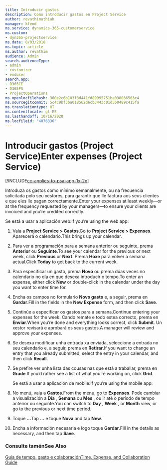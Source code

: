```yaml
---
title: Introducir gastos
description: Como introducir gastos en Project Service
author: revathimuthiah
manager: kfend
ms.service: dynamics-365-customerservice
ms.custom:
- dyn365-projectservice
ms.date: 8/03/2018
ms.topic: article
ms.author: revathim
audience: Admin
search.audienceType:
- admin
- customizer
- enduser
search.app:
- D365CE
- D365PS
- ProjectOperations
ms.openlocfilehash: 360e2c6b103f3d441fd89995751ba038036563c4
ms.sourcegitcommit: 5c4c9bf3ba018562d6cb3443c01d550489c415fa
ms.translationtype: HT
ms.contentlocale: gl-ES
ms.lasthandoff: 10/16/2020
ms.locfileid: "4076336"
---
```

# <a name="enter-expenses-project-service"></a><span data-ttu-id="96816-103">Introducir gastos (Project Service)</span><span class="sxs-lookup"><span data-stu-id="96816-103">Enter expenses (Project Service)</span></span>

[!INCLUDE[cc-applies-to-psa-app-1x-2x](../includes/cc-applies-to-psa-app-1x-2x.md)]

<span data-ttu-id="96816-104">Introduza os gastos como mínimo semanalmente, ou na frecuencia solicitada polo seu xestores, para garantir que lle factura aos seus clientes e que eles lle pagan correctamente.</span><span class="sxs-lookup"><span data-stu-id="96816-104">Enter your expenses at least weekly—or at the frequency requested by your managers—to ensure your clients are invoiced and you’re credited correctly.</span></span>  
  
 <span data-ttu-id="96816-105">Se está a usar a aplicación web:</span><span class="sxs-lookup"><span data-stu-id="96816-105">If you’re using the web app:</span></span>  
  
1. <span data-ttu-id="96816-106">Vaia a **Project Service > Gastos**.</span><span class="sxs-lookup"><span data-stu-id="96816-106">Go to **Project Service > Expenses**.</span></span> <span data-ttu-id="96816-107">Aparecerá o calendario.</span><span class="sxs-lookup"><span data-stu-id="96816-107">This brings up your calendar.</span></span>  
  
2. <span data-ttu-id="96816-108">Para ver a programación para a semana anterior ou seguinte, prema **Anterior** ou **Seguinte**.</span><span class="sxs-lookup"><span data-stu-id="96816-108">To see your calendar for the previous or next week, click **Previous** or **Next**.</span></span> <span data-ttu-id="96816-109">Prema **Hoxe** para volver á semana actual.</span><span class="sxs-lookup"><span data-stu-id="96816-109">Click **Today** to get back to the current week.</span></span>  
  
3. <span data-ttu-id="96816-110">Para especificar un gasto, prema **Novo** ou prema dúas veces no calendario no día en que desexa introducir o tempo.</span><span class="sxs-lookup"><span data-stu-id="96816-110">To enter an expense, either click **New** or double-click in the calendar under the day you want to enter time for.</span></span>  
  
4. <span data-ttu-id="96816-111">Encha os campos no formulario **Novo gasto** e, a seguir, prema en **Gardar**.</span><span class="sxs-lookup"><span data-stu-id="96816-111">Fill in the fields in the **New Expense** form, and then click **Save**.</span></span>  
  
5. <span data-ttu-id="96816-112">Continúe a especificar os gastos para a semana.</span><span class="sxs-lookup"><span data-stu-id="96816-112">Continue entering your expenses for the week.</span></span> <span data-ttu-id="96816-113">Cando remate e todo estea correcto, prema en **Enviar**.</span><span class="sxs-lookup"><span data-stu-id="96816-113">When you’re done and everything looks correct, click **Submit**.</span></span> <span data-ttu-id="96816-114">Un xestor revisará e aprobará os seus gastos.</span><span class="sxs-lookup"><span data-stu-id="96816-114">A manager will review and approve your expenses.</span></span>  
  
6. <span data-ttu-id="96816-115">Se desexa modificar unha entrada xa enviada, seleccione a entrada no seu calendario e, a seguir, prema en **Retirar**.</span><span class="sxs-lookup"><span data-stu-id="96816-115">If you want to change an entry that you already submitted, select the entry in your calendar, and then click **Recall**.</span></span>  
  
7. <span data-ttu-id="96816-116">Se prefire ver unha lista das cousas nas que está a traballar, prema en **Grade**.</span><span class="sxs-lookup"><span data-stu-id="96816-116">If you’d rather see a list of what you’re working on, click **Grid**.</span></span>  
  
   <span data-ttu-id="96816-117">Se está a usar a aplicación de mobile:</span><span class="sxs-lookup"><span data-stu-id="96816-117">If you’re using the mobile app:</span></span>  
  
8. <span data-ttu-id="96816-118">No menú, vaia a **Gastos**.</span><span class="sxs-lookup"><span data-stu-id="96816-118">From the menu, go to **Expenses**.</span></span>     <span data-ttu-id="96816-119">Pode cambiar a visualización a **Día** , **Semana** ou **Mes** , ou ir até o período de tempo anterior ou seguinte.</span><span class="sxs-lookup"><span data-stu-id="96816-119">You can switch to **Day** , **Week** , or **Month** view, or go to the previous or next time period.</span></span>  
  
9. <span data-ttu-id="96816-120">Toque **…**</span><span class="sxs-lookup"><span data-stu-id="96816-120">Tap **…**</span></span> <span data-ttu-id="96816-121">e toque **Nova**.</span><span class="sxs-lookup"><span data-stu-id="96816-121">and tap **New**.</span></span>  
  
10. <span data-ttu-id="96816-122">Encha a información necesaria e logo toque **Gardar**.</span><span class="sxs-lookup"><span data-stu-id="96816-122">Fill in the details as necessary, and then tap **Save**.</span></span>  
  
### <a name="see-also"></a><span data-ttu-id="96816-123">Consulte tamén</span><span class="sxs-lookup"><span data-stu-id="96816-123">See Also</span></span>  
 [<span data-ttu-id="96816-124">Guía de tempo, gasto e colaboración</span><span class="sxs-lookup"><span data-stu-id="96816-124">Time, Expense, and Collaboration Guide</span></span>](../psa/time-expense-collaboration-guide.md)
